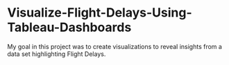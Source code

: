 # Visualize-Flight-Delays-Using-Tableau-Dashboards
My goal in this project was to create visualizations to reveal insights from a data set highlighting Flight Delays.
